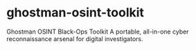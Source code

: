 # ghostman-osint-toolkit
Ghostman OSINT Black-Ops Toolkit A portable, all-in-one cyber reconnaissance arsenal for digital investigators.
